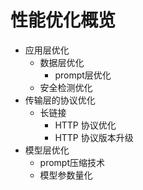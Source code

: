 # 性能优化概览
- 应用层优化
  - 数据层优化
    - prompt层优化
  - 安全检测优化
- 传输层的协议优化
  - 长链接
    - HTTP 协议优化
    - HTTP 协议版本升级
- 模型层优化
  - prompt压缩技术
  - 模型参数量化